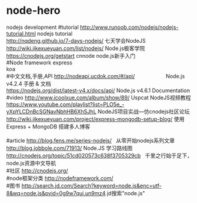 # node-hero
nodejs development
#tutorial
http://www.runoob.com/nodejs/nodejs-tutorial.html  nodejs tutorial<br>
http://nqdeng.github.io/7-days-nodejs/             七天学会NodeJS<br>
http://wiki.jikexueyuan.com/list/nodejs/           Node.js极客学院<br>
https://cnodejs.org/getstart                       cnnode node.js新手入门<br>
#Node framework
express<br>
koa<br>
#中文文档,手册,API
http://nodeapi.ucdok.com/#/api/                     Node.js v4.2.4 手册 & 文档<br>
https://nodejs.org/dist/latest-v4.x/docs/api/       Node.js v4.6.1 Documentation<br>
#video
http://www.icoolxue.com/album/show/89/   Uspcat NodeJS视频教程<br>
https://www.youtube.com/playlist?list=PLO5e_-yXpYLCDnBcSGNavNbhHB6XhSJhL  NodeJS项目实战—仿cnodejs社区论坛<br>
http://wiki.jikexueyuan.com/project/express-mongodb-setup-blog/           使用 Express + MongoDB 搭建多人博客<br>  
#article
http://blog.fens.me/series-nodejs/   从零开始nodejs系列文章<br>
http://blog.jobbole.com/71913/       Node.JS 学习路线图    <br>
http://cnodejs.org/topic/51cd020573c638f3705329cb   千里之行始于足下，node.js资源中文导航<br>
#社区
http://cnodejs.org/  <br>
#node框架分类
http://nodeframework.com/ <br>
#图书
http://search.jd.com/Search?keyword=node.js&enc=utf-8&wq=node.js&pvid=0g9w7qui.un9mz4 jd搜索"node.js"<br>
